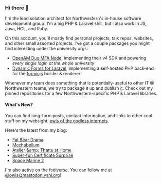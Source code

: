 ### Hi there 👋
I'm the lead solution architect for Northwestern's in-house software development group. I'm a big PHP & Laravel shill, but I also work in JS, Java, HCL, and Ruby.

On this account, you'll mostly find personal projects, talk repos, websites, and other small assorted projects. I've got a couple packages you might find interesting under the university orgs:

- [OpenAM Duo MFA Node](https://github.com/NUIT-ISO/duo-universal-prompt-auth-node), implementing their v4 SDK and powering *every single login at the whole university*
- [Dynamic Forms for Laravel](https://github.com/NIT-Administrative-Systems/dynamic-forms), implementing a self-hosted PHP back-end for the [formiojs](https://github.com/formio/formio.js/) builder & renderer

Whenever my team does something that is potentially-useful to other IT @ Northwestern teams, we try to package it up and publish it. Check out my pinned repositories for a few Northwestern-specific PHP & Laravel libraries.

#### What's New?
You can find long-form posts, contact information, and links to other cool stuff on my websight, [owls of the godless internets](https://godless-internets.org).

Here's the latest from my blog:

<!-- BLOG-POST-LIST:START -->
- [Fat Bear Drama](https://godless-internets.org/2024/10/01/fat-bear-drama)
- [Mechabellum](https://godless-internets.org/2024/09/30/mechabellum)
- [Atelier &amp;amp; Thattu at Home](https://godless-internets.org/2024/09/25/atelier-thattu-at-home)
- [Super-fun Certificate Surprise](https://godless-internets.org/2024/09/20/super-fun-certificate-surprise)
- [Space Marine 2](https://godless-internets.org/2024/09/15/space-marine-2)
<!-- BLOG-POST-LIST:END -->

I'm also active on the fediverse. You can follow me at [@owls@mastodon.yshi.org](https://mastodon.yshi.org/@owls)!
